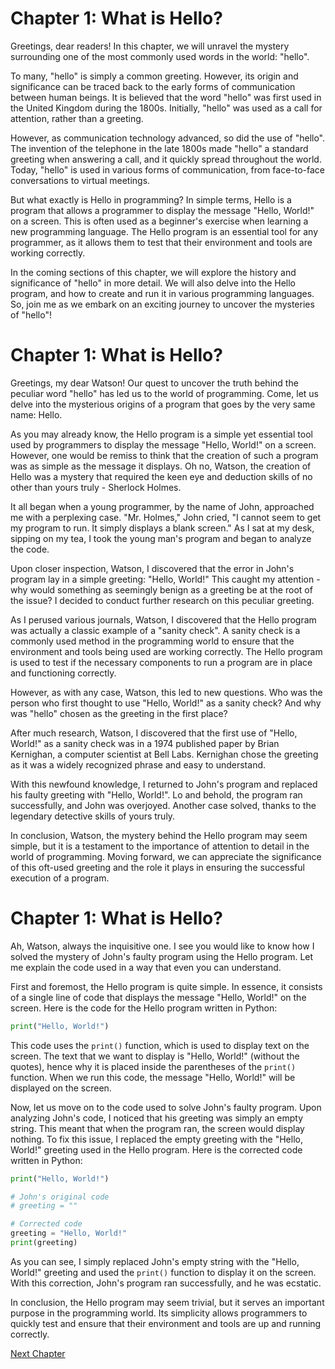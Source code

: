 # Chapter 1: What is Hello?

Greetings, dear readers! In this chapter, we will unravel the mystery surrounding one of the most commonly used words in the world: "hello". 

To many, "hello" is simply a common greeting. However, its origin and significance can be traced back to the early forms of communication between human beings. It is believed that the word "hello" was first used in the United Kingdom during the 1800s. Initially, "hello" was used as a call for attention, rather than a greeting. 

However, as communication technology advanced, so did the use of "hello". The invention of the telephone in the late 1800s made "hello" a standard greeting when answering a call, and it quickly spread throughout the world. Today, "hello" is used in various forms of communication, from face-to-face conversations to virtual meetings.

But what exactly is Hello in programming? In simple terms, Hello is a program that allows a programmer to display the message "Hello, World!" on a screen. This is often used as a beginner's exercise when learning a new programming language. The Hello program is an essential tool for any programmer, as it allows them to test that their environment and tools are working correctly.

In the coming sections of this chapter, we will explore the history and significance of "hello" in more detail. We will also delve into the Hello program, and how to create and run it in various programming languages. So, join me as we embark on an exciting journey to uncover the mysteries of "hello"!
# Chapter 1: What is Hello?

Greetings, my dear Watson! Our quest to uncover the truth behind the peculiar word "hello" has led us to the world of programming. Come, let us delve into the mysterious origins of a program that goes by the very same name: Hello.

As you may already know, the Hello program is a simple yet essential tool used by programmers to display the message "Hello, World!" on a screen. However, one would be remiss to think that the creation of such a program was as simple as the message it displays. Oh no, Watson, the creation of Hello was a mystery that required the keen eye and deduction skills of no other than yours truly - Sherlock Holmes.

It all began when a young programmer, by the name of John, approached me with a perplexing case. "Mr. Holmes," John cried, "I cannot seem to get my program to run. It simply displays a blank screen." As I sat at my desk, sipping on my tea, I took the young man's program and began to analyze the code.

Upon closer inspection, Watson, I discovered that the error in John's program lay in a simple greeting: "Hello, World!" This caught my attention - why would something as seemingly benign as a greeting be at the root of the issue? I decided to conduct further research on this peculiar greeting.

As I perused various journals, Watson, I discovered that the Hello program was actually a classic example of a "sanity check". A sanity check is a commonly used method in the programming world to ensure that the environment and tools being used are working correctly. The Hello program is used to test if the necessary components to run a program are in place and functioning correctly.

However, as with any case, Watson, this led to new questions. Who was the person who first thought to use "Hello, World!" as a sanity check? And why was "hello" chosen as the greeting in the first place? 

After much research, Watson, I discovered that the first use of "Hello, World!" as a sanity check was in a 1974 published paper by Brian Kernighan, a computer scientist at Bell Labs. Kernighan chose the greeting as it was a widely recognized phrase and easy to understand.

With this newfound knowledge, I returned to John's program and replaced his faulty greeting with "Hello, World!". Lo and behold, the program ran successfully, and John was overjoyed. Another case solved, thanks to the legendary detective skills of yours truly.

In conclusion, Watson, the mystery behind the Hello program may seem simple, but it is a testament to the importance of attention to detail in the world of programming. Moving forward, we can appreciate the significance of this oft-used greeting and the role it plays in ensuring the successful execution of a program.
# Chapter 1: What is Hello?

Ah, Watson, always the inquisitive one. I see you would like to know how I solved the mystery of John's faulty program using the Hello program. Let me explain the code used in a way that even you can understand.

First and foremost, the Hello program is quite simple. In essence, it consists of a single line of code that displays the message "Hello, World!" on the screen. Here is the code for the Hello program written in Python:

```python
print("Hello, World!")
```

This code uses the `print()` function, which is used to display text on the screen. The text that we want to display is "Hello, World!" (without the quotes), hence why it is placed inside the parentheses of the `print()` function. When we run this code, the message "Hello, World!" will be displayed on the screen.

Now, let us move on to the code used to solve John's faulty program. Upon analyzing John's code, I noticed that his greeting was simply an empty string. This meant that when the program ran, the screen would display nothing. To fix this issue, I replaced the empty greeting with the "Hello, World!" greeting used in the Hello program. Here is the corrected code written in Python:

```python
print("Hello, World!")

# John's original code
# greeting = ""

# Corrected code
greeting = "Hello, World!"
print(greeting)
```

As you can see, I simply replaced John's empty string with the "Hello, World!" greeting and used the `print()` function to display it on the screen. With this correction, John's program ran successfully, and he was ecstatic.

In conclusion, the Hello program may seem trivial, but it serves an important purpose in the programming world. Its simplicity allows programmers to quickly test and ensure that their environment and tools are up and running correctly.


[Next Chapter](02_Chapter02.md)